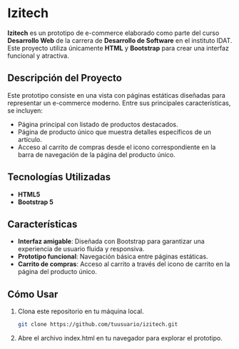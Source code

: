 # Izitech

**Izitech** es un prototipo de e-commerce elaborado como parte del curso **Desarrollo Web** de la carrera de **Desarrollo de Software** en el instituto IDAT. Este proyecto utiliza únicamente **HTML** y **Bootstrap** para crear una interfaz funcional y atractiva.

## Descripción del Proyecto

Este prototipo consiste en una vista con páginas estáticas diseñadas para representar un e-commerce moderno. Entre sus principales características, se incluyen:

- Página principal con listado de productos destacados.
- Página de producto único que muestra detalles específicos de un artículo.
- Acceso al carrito de compras desde el icono correspondiente en la barra de navegación de la página del producto único.

## Tecnologías Utilizadas

- **HTML5**
- **Bootstrap 5**

## Características

- **Interfaz amigable**: Diseñada con Bootstrap para garantizar una experiencia de usuario fluida y responsiva.
- **Prototipo funcional**: Navegación básica entre páginas estáticas.
- **Carrito de compras**: Acceso al carrito a través del icono de carrito en la página del producto único.

## Cómo Usar

1. Clona este repositorio en tu máquina local.
   ```bash
   git clone https://github.com/tuusuario/izitech.git
2. Abre el archivo index.html en tu navegador para explorar el prototipo.
